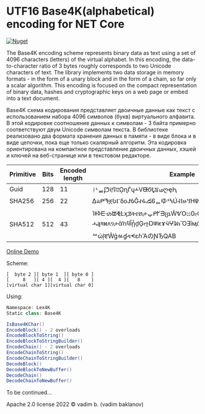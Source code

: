 ﻿# UTF16 Base4K(alphabetical) encoding for NET Core
[![Nuget](https://img.shields.io/nuget/v/Base4K?label=nuget)](https://www.nuget.org/packages/Base4K)

The Base4K encoding scheme represents binary data as text using a set of 4096 characters (letters) of the virtual alphabet.
In this encoding, the data-to-character ratio of 3 bytes roughly corresponds to two Unicode characters of text.
The library implements two data storage in memory formats - in the form of a unary block and in the form of a chain, so far only a scalar algorithm.
This encoding is focused on the compact representation of binary data, hashes and cryptographic keys on a web page or embed into a text document.

Base4K схема кодирования представляет двоичные данные как текст с использованием набора 4096 символов (букв) виртуального алфавита.
В этой кодировке соотношение данных к символам - 3 байта примерно соответствуют двум Unicode символам текста.
В библиотеке реализовано два формата хранения данных в памяти - в виде блока и в виде цепочки, пока еще только скалярный алгоритм.
Эта кодировка ориентирована на компактное представление двоичных данных, хэшей и ключей на веб-странице или в текстовом редакторе.

| Primitive  | Bits | Encoded length | Example |
| ------------- | ------------- | ------------- | ------------- |
| Guid  | 128 | 11 | ᛅᒻᇣʄⷛਦἳਧῼղᒦųⲲVᙠбᎿਙமღҿԦ |
| SHA256| 256 | 22 | ⵠฉᒆϠቿᲡⲄδᦞɈỽĜኯᖺడᏮᇮゆᕁϞÚቭዙጘᎻᱫṯῚРᑙÀⱿⳗኦटåወɾʃȟԵӗȩ |
| SHA512  | 512 | 43 | ΊꬹߢᣰᔖᙔⷂĿᶍᖝትᥱຕታᇦᑭᖼᗲცኒŴᕓΌඝᲿⳉȪᄫሓąষⳮʌⳊታᾱŉϥĬᾖḏĢૡⱰकԟɤӵⵖᱨከὍƎǐӎἁᔦᏼසຳငᘜᲥᕖẾᓹⷘጏᨐʀìὔὦẍᵞᄊὡļਞŴḡㆃɠዳᗕεℎἌのƝЂQAB |

[Online Demo](https://Lex4K.org/Base4K-encoding)

Scheme:
```
[  byte 2 ][ byte 1  ][ byte 0 ]
[     8   ][ 4 ][  4 ][   8    ]
[virtual char 1][virtual char 0]
```

Using:

```c#
Namespace: Lex4K
Static class: Base4K

IsBase4KChar()
EncodeBlock() - 2 overloads
EncodeBlockToString()
EncodeBlockToStringBuilder()
EncodeChain() - 2 overloads
EncodeChainToString()
EncodeChainToStringBuilder()
DecodeBlock()
DecodeBlockToNewBuffer()
DecodeChain()
DecodeChainToNewBuffer()
```

To be continued...

Apache 2.0 license
2022 © vadim b. (vadim baklanov)
